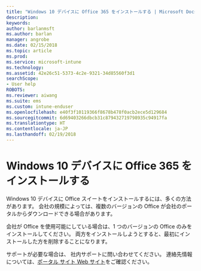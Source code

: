 ```yaml
---
title: "Windows 10 デバイスに Office 365 をインストールする | Microsoft Docs"
description: 
keywords: 
author: barlanmsft
ms.author: barlan
manager: angrobe
ms.date: 02/15/2018
ms.topic: article
ms.prod: 
ms.service: microsoft-intune
ms.technology: 
ms.assetid: 42e26c51-5373-4c2e-9321-34d85560f3d1
searchScope:
- User help
ROBOTS: 
ms.reviewer: aiwang
ms.suite: ems
ms.custom: intune-enduser
ms.openlocfilehash: e40f3f10119366f8678b478f0acb2ece5d129684
ms.sourcegitcommit: 6d69403266dbcb31c879432719798935c94917fa
ms.translationtype: HT
ms.contentlocale: ja-JP
ms.lasthandoff: 02/19/2018
---
```

# <a name="installing-office-365-on-your-windows-10-device"></a>Windows 10 デバイスに Office 365 をインストールする

Windows 10 デバイスに Office スイートをインストールするには、多くの方法があります。 会社の規模によっては、複数のバージョンの Office が会社のポータルからダウンロードできる場合があります。

<!--*image of company portal app store with conflicting versions of office side by side*-->

会社が Office を使用可能にしている場合は、1 つのバージョンの Office のみをインストールしてください。 両方をインストールしようとすると、最初にインストールした方を削除することになります。

サポートが必要な場合は、 社内サポートに問い合わせてください。 連絡先情報については、[ポータル サイト Web サイト](https://portal.manage.microsoft.com#HelpDeskDialog)をご確認ください。
